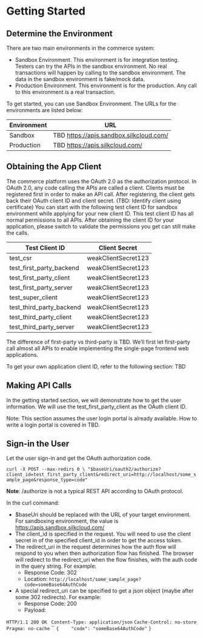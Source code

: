 # Getting Started

## Determine the Environment

There are two main environments in the commerce system:

- Sandbox Environment. This environment is for integration testing. Testers can try the APIs in the sandbox environment. No real transactions will happen by calling to the sandbox environment. The data in the sandbox environment is fake/mock data.
- Production Environment. This environment is for the production. Any call to this environment is a real transaction.

To get started, you can use Sandbox Environment. The URLs for the environments are listed below:

Environment | URL
------------ | ---------------
Sandbox | TBD https://apis.sandbox.silkcloud.com/
Production | TBD https://apis.silkcloud.com/  

## Obtaining the App Client

The commerce platform uses the OAuth 2.0 as the authorization protocol. In OAuth 2.0, any code calling the APIs are called a client. Clients must be registered first in order to make an API call. After registering, the client gets back their OAuth client ID and client secret. (TBD: Identify client using certificate)
You can start with the following test client ID for sandbox environment while applying for your new client ID. This test client ID has all normal permissions to all APIs. After obtaining the client ID for your application, please switch to validate the permissions you get can still make the calls.

Test Client ID | Client Secret
--------------- | -------------
test_csr | weakClientSecret123
test_first_party_backend | weakClientSecret123
test_first_party_client | weakClientSecret123
test_first_party_server | weakClientSecret123
test_super_client | weakClientSecret123
test_third_party_backend | weakClientSecret123
test_third_party_client | weakClientSecret123
test_third_party_server | weakClientSecret123

The difference of first-party vs third-party is TBD. We’ll first let first-party call almost all APIs to enable implementing the single-page frontend web applications.

To get your own application client ID, refer to the following section: TBD

## Making API Calls

In the getting started section, we will demonstrate how to get the user information. We will use the test_first_party_client as the OAuth client ID.

Note: This section assumes the user login portal is already available. How to write a login portal is covered in TBD.

## Sign-in the User

Let the user sign-in and get the OAuth authorization code.

`
curl -X POST --max-redirs 0 \
     "$baseUri/oauth2/authorize?client_id=test_first_party_client&redirect_uri=http://localhost/some_sample_page&response_type=code"
`

**Note**: /authorize is not a typical REST API according to OAuth protocol.

In the curl command:

* $baseUri should be replaced with the URL of your target environment. For sandboxing environment, the value is https://apis.sandbox.silkcloud.com/
* The client_id is specified in the request. You will need to use the client secret in of the specified client_id in order to get the access token.
* The redirect_uri in the request determines how the auth flow will respond to you when then authorization flow has finished. The browser will redirect to the redirect_uri when the flow finishes, with the auth code in the query string. For example:
  * Response Code: 302
  * Location: `http://localhost/some_sample_page?code=someBase64AuthCode`
* A special redirect_uri can be specified to get a json object (maybe after some 302 redirects). For example:
  * Response Code: 200
  * Payload: 

`HTTP/1.1 200 OK `
`Content-Type: application/json`
`Cache-Control: no-store`
`Pragma: no-cache`
`` 
`{`
`    "code": "someBase64AuthCode"`
`}`


